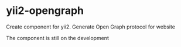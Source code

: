 # yii2-opengraph
Create component for yii2. Generate Open Graph protocol for website


The component is still on the development
